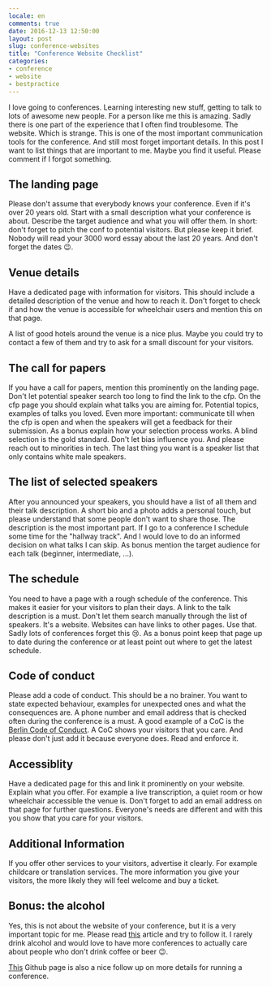 ```yaml
---
locale: en
comments: true
date: 2016-12-13 12:50:00
layout: post
slug: conference-websites
title: "Conference Website Checklist"
categories:
- conference
- website
- bestpractice
---
```

I love going to conferences. Learning interesting new stuff, getting to talk
to lots of awesome new people. For a person like me this is amazing. Sadly
there is one part of the experience that I often find troublesome.  The
website.  Which is strange. This is one of the most important communication
tools for the conference. And still most forget important details. In this post
I want to list things that are important to me. Maybe you find it
useful. Please comment if I forgot something.

## The landing page

Please don't assume that everybody knows your conference. Even if it's
over 20 years old. Start with a small description what your conference is
about. Describe the target audience and what you will offer them. In short:
don't forget to pitch the conf to potential visitors. But please keep it
brief. Nobody will read your 3000 word essay about the last 20 years.
And don't forget the dates :wink:.

## Venue details

Have a dedicated page with information for visitors. This should include a
detailed description of the venue and how to reach it. Don't forget to
check if and how the venue is accessible for wheelchair users and mention
this on that page.

A list of good hotels around the venue is a nice plus. Maybe you could try to
contact a few of them and try to ask for a small discount for your
visitors.

## The call for papers

If you have a call for papers, mention this prominently on the landing page.
Don't let potential speaker search too long to find the link to the cfp.
On the cfp page you should explain what talks you are aiming for. Potential
topics, examples of talks you loved. Even more important: communicate till when
the cfp is open and when the speakers will get a feedback for their submission.
As a bonus explain how your selection process works. A blind selection is the
gold standard. Don't let bias influence you.  And please reach out to
minorities in tech. The last thing you want is a speaker list that only
contains white male speakers.

## The list of selected speakers

After you announced your speakers, you should have a list of all them and
their talk description. A short bio and a photo adds a personal touch, but
please understand that some people don't want to share those. The
description is the most important part. If I go to a conference I schedule
some time for the "hallway track". And I would love to do an informed decision
on what talks I can skip. As bonus mention the target audience for each talk
(beginner, intermediate, ...).

## The schedule

You need to have a page with a rough schedule of the conference. This makes it
easier for your visitors to plan their days. A link to the talk description is
a must. Don't let them search manually through the list of speakers.
It's a website. Websites can have links to other pages. Use that. Sadly lots of
conferences forget this :cry:. As a bonus point keep that page up to date
during the conference or at least point out where to get the latest schedule.

## Code of conduct

Please add a code of conduct. This should be a no brainer. You want to state
expected behaviour, examples for unexpected ones and what the consequences
are. A phone number and email address that is checked often during the
conference is a must. A good example of a CoC is the [Berlin Code
of Conduct](http://berlincodeofconduct.org/). A CoC shows your visitors that
you care. And please don't just add it because everyone does. Read and
enforce it.

## Accessiblity

Have a dedicated page for this and link it prominently on your website. Explain
what you offer. For example a live transcription, a quiet room or how
wheelchair accessible the venue is. Don't forget to add an email address on
that page for further questions. Everyone's needs are different and with this
you show that you care for your visitors.

## Additional Information

If you offer other services to your visitors, advertise it clearly. For example
childcare or translation services. The more information you give your visitors,
the more likely they will feel welcome and buy a ticket.

## Bonus: the alcohol

Yes, this is not about the website of your conference, but it is a very
important topic for me. Please read [this](https://modelviewculture.com/pieces/alcohol-and-inclusivity-planning-tech-events-with-non-alcoholic-options)
article and try to follow it. I rarely drink alcohol and would love to have
more conferences to actually care about people who don't drink coffee or beer
:wink:.

[This](https://github.com/erikr/lessobviouschecklist) Github page is also a nice
follow up on more details for running a conference.
